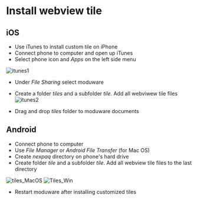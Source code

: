 # Install webview tile

## iOS
* Use iTunes to install custom tile on iPhone
* Connect phone to computer and open up iTunes 
* Select phone icon and *Apps* on the left side menu

![itunes1]

* Under *File Sharing* select moduware 
* Create a folder *tiles* and a subfolder *tile*. Add all webviwew tile files 
![itunes2]

* Drag and drop *tiles* folder to moduware documents

## Android

* Connect phone to computer
* Use *File Manager* or *Android File Transfer* (for Mac OS)
* Create *nexpaq* directory on phone's hard drive
* Create folder *tile* and a subfolder *tile*. Add all webview tile files to the last directory

![tiles_MacOS]
![Tiles_Win]

* Restart moduware after installing customized tiles 

[itunes1]:https://github.com/nexpaq/webview-tile-template/blob/master/images/itunes1.JPG
[itunes2]:https://github.com/nexpaq/webview-tile-template/blob/master/images/itunes2.JPG
[tiles_MacOS]:https://github.com/nexpaq/webview-tile-template/blob/master/images/tiles_MacOS.JPG
[Tiles_Win]:https://github.com/nexpaq/webview-tile-template/blob/master/images/Tiles_Win.JPG